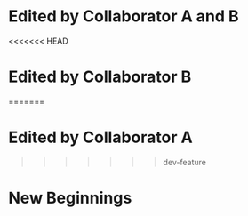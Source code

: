 # Edited by Collaborator A and B
<<<<<<< HEAD
# Edited by Collaborator B
=======
# Edited by Collaborator A
>>>>>>> dev-feature
# New Beginnings
